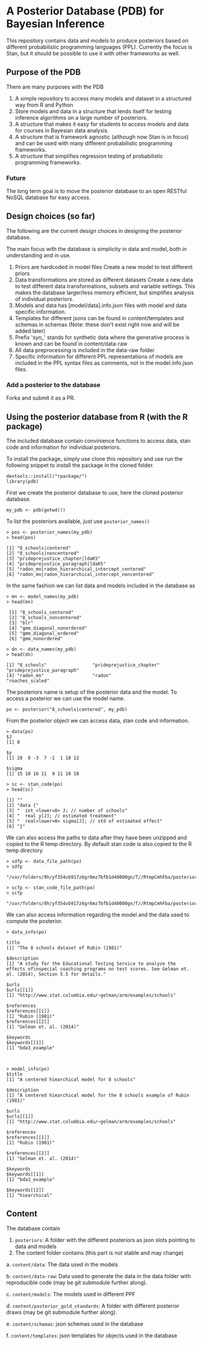 # A Posterior Database (PDB) for Bayesian Inference

This repository contains data and models to produce posteriors based on different probabilistic programming languages (PPL). Currently the focus is Stan, but it should be possible to use it with other frameworks as well.

## Purpose of the PDB

There are many purposes with the PDB

1. A simple repository to access many models and dataset in a structured way from R and Python
2. Store models and data in a structure that lends itself for testing inference algorithms on a large number of posteriors.
3. A structure that makes it easy for students to access models and data for courses in Bayesian data analysis.
4. A structure that is framework agnostic (although now Stan is in focus) and can be used with many different probabilistic programming frameworks.
5. A structure that simplifies regression testing of probabilistic programming frameworks.

### Future

The long term goal is to move the posterior database to an open RESTful NoSQL database for easy access.

## Design choices (so far)

The following are the current design choices in designing the posterior database.

The main focus with the database is simplicity in data and model, both in understanding and in use.

1. Priors are hardcoded in model files
   Create a new model to test different priors
2. Data transformations are stored as different datasets
   Create a new data to test different data transformations, subsets and variable settings. This makes the database larger/less memory efficient, but simplifies analysis of individual posteriors.
3. Models and data has [model/data].info.json files with model and data specific information.
4. Templates for different jsons can be found in content/templates and schemas in schemas (Note: these don't exist right now and will be added later)
5. Prefix 'syn_' stands for synthetic data where the generative process is known and can be found in content/data-raw
6. All data preprocessing is included in the data-raw folder
7. Specific information for different PPL representations of models are included in the PPL syntax files as comments, not in the model.info.json files.

### Add a posterior to the database

Forka and submit it as a PR.

## Using the posterior database from R (with the R package)

The included database contain convinience functions to access data, stan code and information for individual posteriors.

To install the package, simply use clone this repository and use run the following snippet to install the package in the cloned folder.

```
devtools::install("rpackage/")
library(pdb)
```

First we create the posterior database to use, here the cloned posterior database.
```
my_pdb <- pdb(getwd())
```

To list the posteriors available, just use `posterior_names()`
```
> pos <- posterior_names(my_pdb)
> head(pos)

[1] "8_schools|centered"                               
[2] "8_schools|noncentered"                            
[3] "prideprejustice_chapter|ldaK5"                    
[4] "prideprejustice_paragraph|ldaK5"                  
[5] "radon_mn|radon_hierarchical_intercept_centered"   
[6] "radon_mn|radon_hierarchical_intercept_noncentered"
```

In the same fashion we can list data and models included in the database as

```
> mn <- model_names(my_pdb)
> head(mn)

 [1] "8_schools_centered"                        
 [2] "8_schools_noncentered"                     
 [3] "blr"                                       
 [4] "gmm_diagonal_nonordered"                   
 [5] "gmm_diagonal_ordered"                      
 [6] "gmm_nonordered" 

> dn <- data_names(my_pdb)
> head(dn)

[1] "8_schools"                 "prideprejustice_chapter"   "prideprejustice_paragraph"
[4] "radon_mn"                  "radon"                     "roaches_scaled"

```

The posteriors name is setup of the posterior data and the model. To access a posterior we can use the model name.

```
po <- posterior("8_schools|centered", my_pdb)
```

From the posterior object we can access data, stan code and information.

```
> data(po)
$J
[1] 8

$y
[1] 28  8 -3  7 -1  1 18 12

$sigma
[1] 15 10 16 11  9 11 10 18

> sc <- stan_code(po)
> head(sc)

[1] ""                                                    
[2] "data {"                                              
[3] "  int <lower=0> J; // number of schools"             
[4] "  real y[J]; // estimated treatment"                 
[5] "  real<lower=0> sigma[J]; // std of estimated effect"
[6] "}" 
```

We can also access the paths to data after they have been unzipped and copied to the R temp directory. By default stan code is also copied to the R temp directory

```
> sdfp <- data_file_path(po)
> sdfp

"/var/folders/9h/yf354vb917z6gr6mz7bfb1d40000gn/T//RtmpCmhFba/posteriors/data/8_schools.json"

> scfp <- stan_code_file_path(po)
> scfp

"/var/folders/9h/yf354vb917z6gr6mz7bfb1d40000gn/T//RtmpCmhFba/posteriors/stan_code/8_schools_centered.stan"

```

We can also access information regarding the model and the data used to compute the posterior.

```
> data_info(po)

title
[1] "The 8 schools dataset of Rubin (1981)"

$description
[1] "A study for the Educational Testing Service to analyze the effects of\nspecial coaching programs on test scores. See Gelman et. al. (2014), Section 5.5 for details."

$urls
$urls[[1]]
[1] "http://www.stat.columbia.edu/~gelman/arm/examples/schools"

$references
$references[[1]]
[1] "Rubin (1981)"
$references[[2]]
[1] "Gelman et. al. (2014)"

$keywords
$keywords[[1]]
[1] "bda3_example"



> model_info(po)
$title
[1] "A centered hiearchical model for 8 schools"

$description
[1] "A centered hiearchical model for the 8 schools example of Rubin (1981)"

$urls
$urls[[1]]
[1] "http://www.stat.columbia.edu/~gelman/arm/examples/schools"

$references
$references[[1]]
[1] "Rubin (1981)"

$references[[2]]
[1] "Gelman et. al. (2014)"

$keywords
$keywords[[1]]
[1] "bda3_example"

$keywords[[2]]
[1] "hiearchical"

```



## Content

The database contain

1. `posteriors`: A folder with the different posteriors as json slots pointing to data and models
2. The content folder contains (this part is not stable and may change)

  a. `content/data`: The data used in the models
  
  b. `content/data-raw`: Data used to generate the data in the data folder with reproducible code (may be git submodule further along).
  
  c. `content/models`: The models used in different PPF
  
  d. `content/posterior_gold_standards`: A folder with different posterior draws (may be git submodule further along).
  
  e. `content/schemas`: json schemas used in the database
  
  f. `content/templates`: json templates for objects used in the database  




